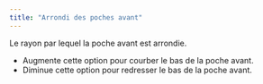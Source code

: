 ```yaml
---
title: "Arrondi des poches avant"
---
```


Le rayon par lequel la poche avant est arrondie.

- Augmente cette option pour courber le bas de la poche avant.
- Diminue cette option pour redresser le bas de la poche avant.




